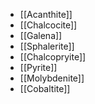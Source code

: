 - [[Acanthite]]
- [[Chalcocite]]
- [[Galena]]
- [[Sphalerite]]
- [[Chalcopryite]]
- [[Pyrite]]
- [[Molybdenite]]
- [[Cobaltite]]